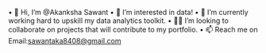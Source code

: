 •	👋 Hi, I’m @Akanksha Sawant 
•	👀 I’m interested in data! 
•	🌱 I’m currently working hard to upskill my data analytics toolkit. 
•	🙏🏾 I’m looking to collaborate on projects that will contribute to my portfolio. 
•	📫 Reach me on Email:sawantaka8408@gmail.com



